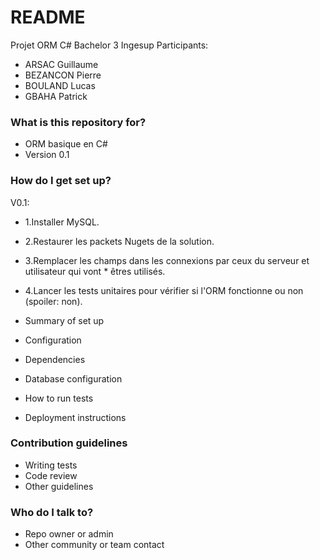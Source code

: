# README #

Projet ORM C# Bachelor 3 Ingesup
Participants:
 * ARSAC Guillaume
 * BEZANCON Pierre
 * BOULAND Lucas
 * GBAHA Patrick

### What is this repository for? ###

* ORM basique en C#
* Version 0.1

### How do I get set up? ###

V0.1:
* 1.Installer MySQL.
* 2.Restaurer les packets Nugets de la solution.
* 3.Remplacer les champs dans les connexions par ceux du serveur et utilisateur qui vont * êtres utilisés.
* 4.Lancer les tests unitaires pour vérifier si l'ORM fonctionne ou non (spoiler: non).

* Summary of set up
* Configuration
* Dependencies
* Database configuration
* How to run tests
* Deployment instructions

### Contribution guidelines ###

* Writing tests
* Code review
* Other guidelines

### Who do I talk to? ###

* Repo owner or admin
* Other community or team contact